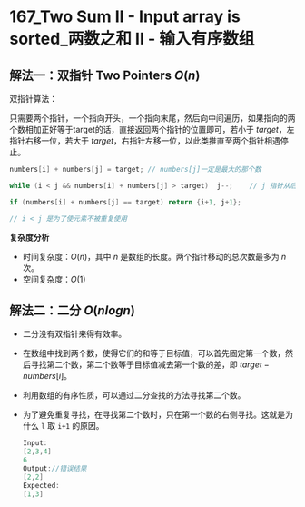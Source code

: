 # 167_Two Sum II - Input array is sorted_两数之和 II - 输入有序数组

## 解法一：双指针 Two Pointers $O(n)$

双指针算法：

只需要两个指针，一个指向开头，一个指向末尾，然后向中间遍历，如果指向的两个数相加正好等于target的话，直接返回两个指针的位置即可，若小于 $target$，左指针右移一位，若大于 $target$，右指针左移一位，以此类推直至两个指针相遇停止。

```cpp
numbers[i] + numbers[j] = target; // numbers[j]一定是最大的那个数

while (i < j && numbers[i] + numbers[j] > target)  j--;    // j 指针从后往前走

if (numbers[i] + numbers[j] == target) return {i+1, j+1};

// i < j 是为了使元素不被重复使用
```

**复杂度分析**
- 时间复杂度：$O(n)$，其中 $n$ 是数组的长度。两个指针移动的总次数最多为 $n$ 次。
- 空间复杂度：$O(1)$

## 解法二：二分 $O(nlogn)$

- 二分没有双指针来得有效率。

- 在数组中找到两个数，使得它们的和等于目标值，可以首先固定第一个数，然后寻找第二个数，第二个数等于目标值减去第一个数的差，即 $target - numbers[i]$。
- 利用数组的有序性质，可以通过二分查找的方法寻找第二个数。
- 为了避免重复寻找，在寻找第二个数时，只在第一个数的右侧寻找。这就是为什么 `l` 取 `i+1` 的原因。
    ```cpp
    Input:
    [2,3,4]
    6
    Output://错误结果
    [2,2]
    Expected:
    [1,3]
    ```

